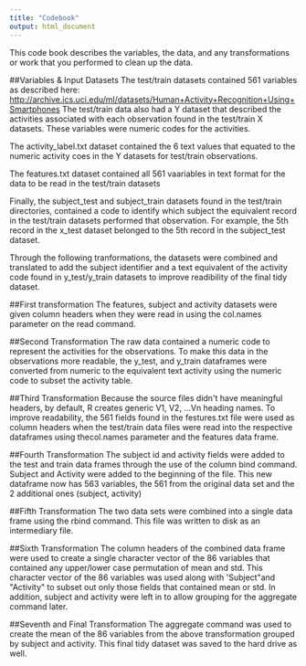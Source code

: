 ```yaml
---
title: "Codebook"
output: html_document
---
```

 This code book describes the variables, the data, and any transformations or work that you performed to clean up the data.
 
 ##Variables & Input Datasets
 The test/train datasets contained 561 variables as described here:
 http://archive.ics.uci.edu/ml/datasets/Human+Activity+Recognition+Using+Smartphones 
 The test/train data also had a Y dataset that described the activities associated with each observation found in the test/train X datasets.  These variables were numeric codes for the activities.
 
 The activity_label.txt dataset contained the 6 text values that equated to the numeric activity coes in the Y datasets for test/train observations.
 
 The features.txt dataset contained all 561 vaariables in text format for the data to be read in the test/train datasets
 
 Finally, the subject_test and subject_train datasets found in the test/train directories, contained a code to identify which subject the equivalent record in the test/train datasets performed that observation.  For example, the 5th record in the x_test dataset belonged to the 5th record in the subject_test dataset.
 
 Through the following tranformations, the datasets were combined and translated to add the subject identifier and a text equivalent of the activity code found in y_test/y_train datasets to improve readibility of the final tidy dataset.
 
##First transformation
The features, subject and activity datasets were given column headers when they were read in using the col.names parameter on the read command.

##Second Transformation
The raw data contained a numeric code to represent the activities for the observations.  To make this data in the observations more readable, the y_test, and y_train dataframes were converted from numeric to the equivalent text activity using the numeric code to subset the activity table.

##Third Transformation
Because the source files didn't have meaningful headers, by default, R creates generic V1, V2, ...Vn heading names.  To improve readability, the 561 fields found in the festures.txt file were used as column headers when the test/train data files were read into the respective dataframes using thecol.names parameter and the features data frame.

##Fourth Transformation
The subject id and activity fields were added to the test and train data frames through the use of the column bind command.  Subject and Activity were added to the beginning of the file.  This new dataframe now has 563 variables, the 561 from the original data set and the 2 additional ones (subject, activity)

##Fifth Transformation
The two data sets were combined into a single data frame using the rbind command.  This file was written to disk as an intermediary file.

##Sixth Transformation
The column headers of the combined data frame were used to create a single character vector of the 86 variables that contained any upper/lower case permutation of mean and std.  This character vector of the 86 variables was used along with 'Subject"and "Activity" to subset out only those fields that contained mean or std.  In addition, subject and activity were left in to allow grouping for the aggregate command later.

##Seventh and Final Transformation
The aggregate command was used to create the mean of the 86 variables from the above transformation grouped by subject and activity.  This final tidy dataset was saved to the hard drive as well.
